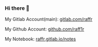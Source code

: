 ### Hi there 👋

My Gitlab Account(main): [gitlab.com/raffr](https://gitlab.com/raffr/)

My Github Account: [github.com/raff1r](https://github.com/raff1r)

My Notebook: [raffr.gitlab.io/notes](https://raffr.gitlab.io/notes/)
